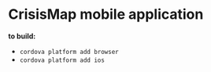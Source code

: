 # CrisisMap mobile application

**to build:**

- `cordova platform add browser`
- `cordova platform add ios`

